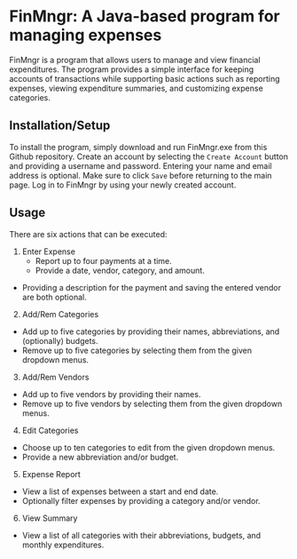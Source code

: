 # FinMngr: A Java-based program for managing expenses

FinMngr is a program that allows users to manage and view financial expenditures. The program provides a simple interface for keeping accounts of transactions while supporting basic actions such as reporting expenses, viewing expenditure summaries, and customizing expense categories. 

## Installation/Setup

To install the program, simply download and run FinMngr.exe from this Github repository. Create an account by selecting the `Create Account` button and providing a username and password. Entering your name and email address is optional. Make sure to click `Save` before returning to the main page. Log in to FinMngr by using your newly created account.

## Usage

There are six actions that can be executed:<br>
1. Enter Expense
    - Report up to four payments at a time.
    - Provide a date, vendor, category, and amount.
  - Providing a description for the payment and saving the entered vendor are both optional.
2. Add/Rem Categories
  - Add up to five categories by providing their names, abbreviations, and (optionally) budgets.
  - Remove up to five categories by selecting them from the given dropdown menus.
3. Add/Rem Vendors
  - Add up to five vendors by providing their names.
  - Remove up to five vendors by selecting them from the given dropdown menus.
4. Edit Categories
  - Choose up to ten categories to edit from the given dropdown menus.
  - Provide a new abbreviation and/or budget.
5. Expense Report
  - View a list of expenses between a start and end date.
  - Optionally filter expenses by providing a category and/or vendor.
6. View Summary
  - View a list of all categories with their abbreviations, budgets, and monthly expenditures.


